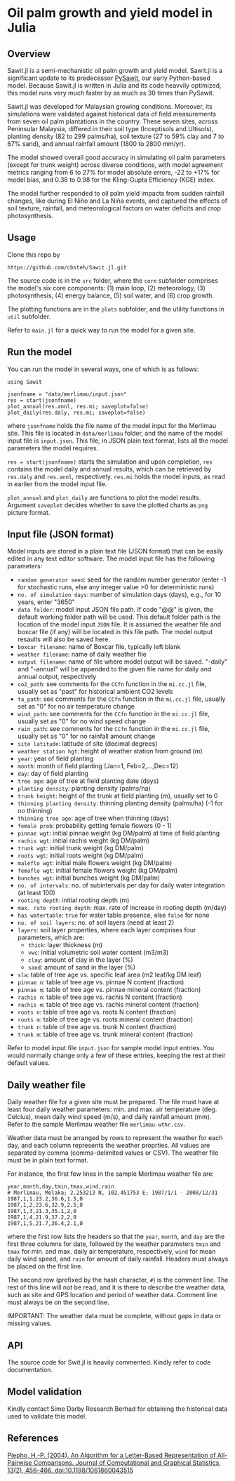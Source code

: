 # Oil palm growth and yield model in Julia

## Overview

Sawit.jl is a semi-mechanistic oil palm growth and yield model. Sawit.jl is a significant update to its predecessor [PySawit](https://github.com/cbsteh/PySawit), our early Python-based model. Because Sawit.jl is written in Julia and its code heavvily optimized, this model runs very much faster by as much as 30 times than PySawit.

Sawit.jl was developed for Malaysian growing conditions. Moreover, its simulations were validated against historical data of field measurements from seven oil palm plantations in the country. These seven sites, across Peninsular Malaysia, differed in their soil type (Inceptisols and Ultisols), planting density (82 to 299 palms/ha), soil texture (27 to 59% clay and 7 to 67% sand), and annual rainfall amount (1800 to 2800 mm/yr).

The model showed overall good accuracy in simulating oil palm parameters (except for trunk weight) across diverse conditions, with model agreement metrics ranging from 6 to 27% for model absolute errors, -22 to +17% for model bias, and 0.38 to 0.98 for the Kling-Gupta Efficiency (KGE) index.

The model further responded to oil palm yield impacts from sudden rainfall changes, like during El Niño and La Niña events, and captured the effects of soil texture, rainfall, and meteorological factors on water deficits and crop photosynthesis.

## Usage
Clone this repo by

```
https://github.com/cbsteh/Sawit.jl.git
```

The source code is in the `src` folder, where the `core` subfolder comprises the model's six core components: (1) main loop, (2) meteorology, (3) photosynthesis, (4) energy balance, (5) soil water, and (6) crop growth.

The plotting functions are in the `plots` subfolder, and the utility functions in `util` subfolder.

Refer to `main.jl` for a quick way to run the model for a given site.

## Run the model
You can run the model in several ways, one of which is as follows:

```
using Sawit

jsonfname = "data/merlimau/input.json"
res = start(jsonfname)
plot_annual(res.annl, res.mi; saveplot=false)
plot_daily(res.daly, res.mi; saveplot=false)
```

where `jsonfname` holds the file name of the model input for the Merlimau site. This file is located in `data/merlimau` folder, and the name of the model input file is `input.json`. This file, in JSON plain text format, lists all the model parameters the model requires.

`res = start(jsonfname)` starts the simulation and upon completion, `res` contains the model daily and annual results, which can be retrieved by `res.daly` and `res.annl`, respectively. `res.mi` holds the model inputs, as read in earlier from the model input file.

`plot_annual` and `plot_daily` are functions to plot the model results. Argument `saveplot` decides whether to save the plotted charts as `png` picture format.

## Input file (JSON format)
Model inputs are stored in a plain text file (JSON format) that can be easily edited in any text editor software. The model input file has the following parameters:

- `random generator seed`: seed for the random number generator (enter -1 for stochastic runs, else any integer value >0 for deterministic runs)
- `no. of simulation days`: number of simulation days (days), e.g., for 10 years, enter "3650"
- `data folder`: model input JSON file path. If code "@@" is given, the default working folder path will be used. This default folder path is the location of the model input `JSON` file. It is assumed the weather file and boxcar file (if any) will be located in this file path. The model output resaults will also be saved here.
- `boxcar filename`: name of Boxcar file, typically left blank
- `weather filename`: name of daily weather file
- `output filename`: name of file where model output will be saved. "-daily" and "-annual" will be appended to the given file name for daily and annual output, respectively
- `co2_path`: see comments for the `CCfn` function in the `mi.cc.jl` file, usually set as "past" for historical ambient CO2 levels
- `ta_path`: see comments for the `CCfn` function in the `mi.cc.jl` file, usually set as "0" for no air temperature change
- `wind_path`: see comments for the `CCfn` function in the `mi.cc.jl` file, usually set as "0" for no wind speed change
- `rain_path`: see comments for the `CCfn` function in the `mi.cc.jl` file, usually set as "0" for no rainfall amount change
- `site latitude`: latitude of site (decimal degrees)
- `weather station hgt`: height of weather station from ground (m)
- `year`: year of field planting
- `month`: month of field planting (Jan=1, Feb=2,…,Dec=12)
- `day`: day of field planting
- `tree age`: age of tree at field planting date (days)
- `planting density`: planting density (palms/ha)
- `trunk height`: height of the trunk at field planting (m), usually set to 0
- `thinning planting density`: thinning planting density (palms/ha) (-1 for no thinning)
- `thinning tree age`: age of tree when thinning (days)
- `female prob`: probability getting female flowers (0 - 1)
- `pinnae wgt`: initial pinnae weight (kg DM/palm) at time of field planting
- `rachis wgt`: initial rachis weight (kg DM/palm)
- `trunk wgt`: initial trunk weight (kg DM/palm)
- `roots wgt`: initial roots weight (kg DM/palm)
- `maleflo wgt`: initial male flowers weight (kg DM/palm)
- `femaflo wgt`: initial female flowers weight (kg DM/palm)
- `bunches wgt`: initial bunches weight (kg DM/palm)
- `no. of intervals`: no. of subintervals per day for daily water integration (at least 100)
- `rooting depth`: initial rooting depth (m)
- `max. rate rooting depth`: max. rate of increase in rooting depth (m/day)
- `has watertable`: `true` for water table presence, else `false` for none
- `no. of soil layers`: no. of soil layers (need at least 2)
- `layers`: soil layer properties, where each layer comprises four parameters, which are:
    - `thick`: layer thickness (m)
    - `vwc`: initial volumetric soil water content (m3/m3)
    - `clay`: amount of clay in the layer (%)
    - `sand`: amount of sand in the layer (%)
- `sla`: table of tree age vs. specific leaf area (m2 leaf/kg DM leaf)
- `pinnae n`: table of tree age vs. pinnae N content (fraction)
- `pinnae m`: table of tree age vs. pinnae mineral content (fraction)
- `rachis n`: table of tree age vs. rachis N content (fraction)
- `rachis m`: table of tree age vs. rachis mineral content (fraction)
- `roots n`: table of tree age vs. roots N content (fraction)
- `roots m`: table of tree age vs. roots mineral content (fraction)
- `trunk n`: table of tree age vs. trunk N content (fraction)
- `trunk m`: table of tree age vs. trunk mineral content (fraction)

Refer to model input file `input.json` for sample model input entries. You would normally change only a few of these entries, keeping the rest at their default values.

## Daily weather file
Daily weather file for a given site must be prepared. The file must have at least four daily weather parameters: min. and max. air temperature (deg. Celcius), mean daily wind speed (m/s), and daily rainfall amount (mm). Refer to the sample Merlimau weather file `merlimau-wthr.csv`.

Weather data must be arranged by rows to represent the weather for each day, and each column represents the weather proprties. All values are separated by comma (comma-delimited values or CSV). The weather file must be in plain text format.

For instance, the first few lines in the sample Merlimau weather file are:

```
year,month,day,tmin,tmax,wind,rain
# Merlimau, Melaka; 2.253213 N, 102.451753 E; 1987/1/1 - 2008/12/31
1987,1,1,23.2,36.6,1.5,0
1987,1,2,23.6,32.9,2.5,0
1987,1,3,21.3,35.1,2,0
1987,1,4,21.9,37.2,2,0
1987,1,5,21.7,36.4,2.1,0
```

where the first row lists the headers so that the `year`, `month`, and `day` are the first three columns for date, followed by the weather parameters `tmin` and `tmax` for min. and max. daily air temperature, respectively, `wind` for mean daily wind speed, and `rain` for amount of daily rainfall. Headers must always be placed on the first line.

The second row (prefixed by the hash character, `#`) is the comment line. The rest of this line will not be read, and it is there to describe the weather data, such as site and GPS location and period of weather data. Comment line must always be on the second line.

IMPORTANT: The weather data must be complete, without gaps in data or missing values.

## API
The source code for Swit.jl is heavily commented. Kindly refer to code documentation.

## Model validation
Kindly contact Sime Darby Research Berhad for obtaining the historical data used to validate this model.

## References
[Piepho, H.-P. (2004). An Algorithm for a Letter-Based Representation of All-Pairwise Comparisons. Journal of Computational and Graphical Statistics, 13(2), 456–466. doi:10.1198/1061860043515](https://doi.org/10.1198/1061860043515)
